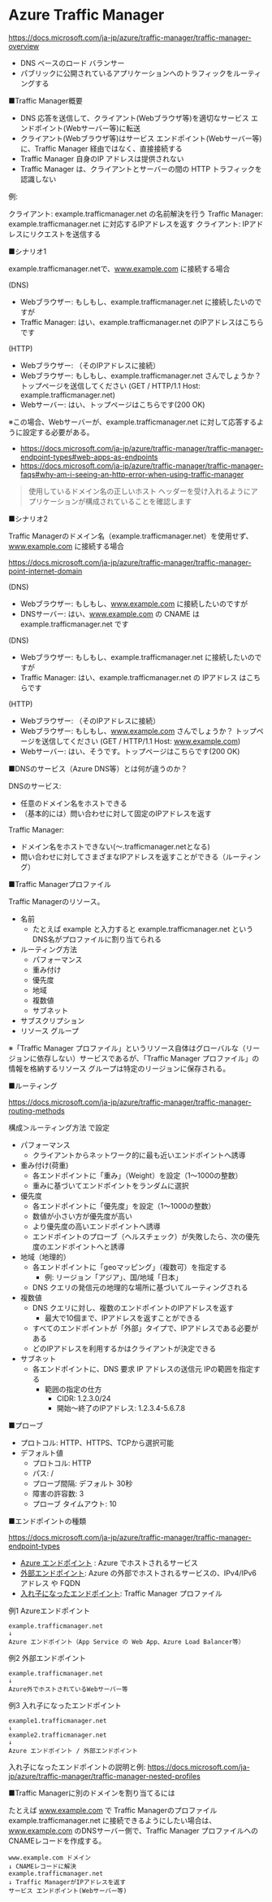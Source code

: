 # Azure Traffic Manager

https://docs.microsoft.com/ja-jp/azure/traffic-manager/traffic-manager-overview

- DNS ベースのロード バランサー
- パブリックに公開されているアプリケーションへのトラフィックをルーティングする


■Traffic Manager概要

- DNS 応答を送信して、クライアント(Webブラウザ等)を適切なサービス エンドポイント(Webサーバー等)に転送
- クライアント(Webブラウザ等)はサービス エンドポイント(Webサーバー等)に、Traffic Manager 経由ではなく、直接接続する
- Traffic Manager 自身のIP アドレスは提供されない
- Traffic Manager は、クライアントとサーバーの間の HTTP トラフィックを認識しない

例:

クライアント: example.trafficmanager.net の名前解決を行う
Traffic Manager: example.trafficmanager.net に対応するIPアドレスを返す
クライアント: IPアドレスにリクエストを送信する

■シナリオ1

example.trafficmanager.netで、www.example.com に接続する場合

(DNS)
- Webブラウザー: もしもし、example.trafficmanager.net に接続したいのですが
- Traffic Manager: はい、example.trafficmanager.net のIPアドレスはこちらです

(HTTP)
- Webブラウザー: （そのIPアドレスに接続）
- Webブラウザー: もしもし、example.trafficmanager.net さんでしょうか？ トップページを送信してください (GET / HTTP/1.1 Host: example.trafficmanager.net)
- Webサーバー: はい、トップページはこちらです(200 OK)

※この場合、Webサーバーが、example.trafficmanager.net に対して応答するように設定する必要がある。

- https://docs.microsoft.com/ja-jp/azure/traffic-manager/traffic-manager-endpoint-types#web-apps-as-endpoints
- https://docs.microsoft.com/ja-jp/azure/traffic-manager/traffic-manager-faqs#why-am-i-seeing-an-http-error-when-using-traffic-manager

> 使用しているドメイン名の正しいホスト ヘッダーを受け入れるようにアプリケーションが構成されていることを確認します

■シナリオ2

Traffic Managerのドメイン名（example.trafficmanager.net）を使用せず、www.example.com に接続する場合

https://docs.microsoft.com/ja-jp/azure/traffic-manager/traffic-manager-point-internet-domain

(DNS)
- Webブラウザー: もしもし、www.example.com に接続したいのですが 
- DNSサーバー: はい、www.example.com の CNAME は example.trafficmanager.net です

(DNS)
- Webブラウザー: もしもし、example.trafficmanager.net に接続したいのですが 
- Traffic Manager: はい、example.trafficmanager.net の IPアドレス はこちらです

(HTTP)
- Webブラウザー: （そのIPアドレスに接続）
- Webブラウザー: もしもし、www.example.com さんでしょうか？ トップページを送信してください (GET / HTTP/1.1 Host: www.example.com)
- Webサーバー: はい、そうです。トップページはこちらです(200 OK)


■DNSのサービス（Azure DNS等）とは何が違うのか？

DNSのサービス:
- 任意のドメイン名をホストできる
- （基本的には）問い合わせに対して固定のIPアドレスを返す

Traffic Manager:
- ドメイン名をホストできない(～.trafficmanager.netとなる)
- 問い合わせに対してさまざまなIPアドレスを返すことができる（ルーティング）

■Traffic Managerプロファイル

Traffic Managerのリソース。

- 名前 
  - たとえば example と入力すると example.trafficmanager.net というDNS名がプロファイルに割り当てられる
- ルーティング方法
  - パフォーマンス
  - 重み付け
  - 優先度
  - 地域
  - 複数値
  - サブネット
- サブスクリプション
- リソース グループ

※「Traffic Manager プロファイル」というリソース自体はグローバルな（リージョンに依存しない）サービスであるが、「Traffic Manager プロファイル」の情報を格納するリソース グループは特定のリージョンに保存される。



■ルーティング

https://docs.microsoft.com/ja-jp/azure/traffic-manager/traffic-manager-routing-methods

構成＞ルーティング方法 で設定

- パフォーマンス
  - クライアントからネットワーク的に最も近いエンドポイントへ誘導
- 重み付け(荷重)
  - 各エンドポイントに「重み」（Weight）を設定（1～1000の整数）
  - 重みに基づいてエンドポイントをランダムに選択
- 優先度
  - 各エンドポイントに「優先度」を設定（1～1000の整数）
  - 数値が小さい方が優先度が高い
  - より優先度の高いエンドポイントへ誘導
  - エンドポイントのプローブ（ヘルスチェック）が失敗したら、次の優先度のエンドポイントへと誘導
- 地域（地理的）
  - 各エンドポイントに「geoマッピング」（複数可）を指定する
    - 例: リージョン「アジア」、国/地域「日本」
  - DNS クエリの発信元の地理的な場所に基づいてルーティングされる
- 複数値
  - DNS クエリに対し、複数のエンドポイントのIPアドレスを返す
    - 最大で10個まで、IPアドレスを返すことができる
  - すべてのエンドポイントが「外部」タイプで、IPアドレスである必要がある
  - どのIPアドレスを利用するかはクライアントが決定できる
- サブネット
  - 各エンドポイントに、DNS 要求 IP アドレスの送信元 IPの範囲を指定する
    - 範囲の指定の仕方
      - CIDR: 1.2.3.0/24
      - 開始～終了のIPアドレス: 1.2.3.4-5.6.7.8

■プローブ

- プロトコル: HTTP、HTTPS、TCPから選択可能
- デフォルト値
  - プロトコル: HTTP
  - パス: /
  - プローブ間隔: デフォルト 30秒
  - 障害の許容数: 3
  - プローブ タイムアウト: 10

■エンドポイントの種類

https://docs.microsoft.com/ja-jp/azure/traffic-manager/traffic-manager-endpoint-types

- [Azure エンドポイント](https://docs.microsoft.com/ja-jp/azure/traffic-manager/traffic-manager-endpoint-types#azure-endpoints) : Azure でホストされるサービス
- [外部エンドポイント](https://docs.microsoft.com/ja-jp/azure/traffic-manager/traffic-manager-endpoint-types#external-endpoints): Azure の外部でホストされるサービスの、IPv4/IPv6 アドレス や FQDN
- [入れ子になったエンドポイント](https://docs.microsoft.com/ja-jp/azure/traffic-manager/traffic-manager-endpoint-types#nested-endpoints): Traffic Manager プロファイル

例1 Azureエンドポイント

```
example.trafficmanager.net
↓ 
Azure エンドポイント（App Service の Web App、Azure Load Balancer等）
```

例2 外部エンドポイント

```
example.trafficmanager.net
↓ 
Azure外でホストされているWebサーバー等
```

例3 入れ子になったエンドポイント

```
example1.trafficmanager.net
↓ 
example2.trafficmanager.net
↓ 
Azure エンドポイント / 外部エンドポイント
```

入れ子になったエンドポイントの説明と例:
https://docs.microsoft.com/ja-jp/azure/traffic-manager/traffic-manager-nested-profiles

■Traffic Managerに別のドメインを割り当てるには

たとえば www.example.com で Traffic Managerのプロファイル example.trafficmanager.net に接続できるようにしたい場合は、www.example.com のDNSサーバー側で、Traffic Manager プロファイルへのCNAMEレコードを作成する。

```
www.example.com ドメイン
↓ CNAMEレコードに解決
example.trafficmanager.net
↓ Traffic ManagerがIPアドレスを返す
サービス エンドポイント(Webサーバー等)
```

